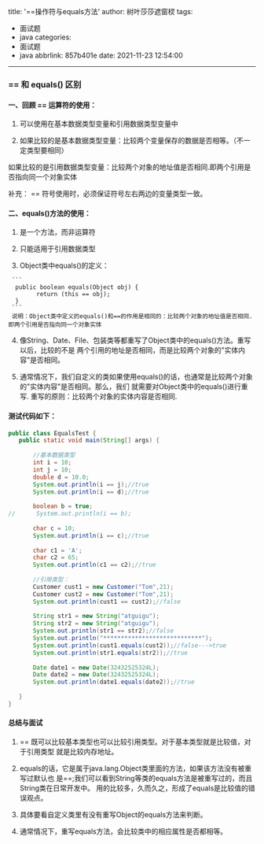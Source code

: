 title: '==操作符与equals方法'
author: 树叶莎莎遮窗棂
tags:
  - 面试题
  - java
categories:
  - 面试题
  - java
abbrlink: 857b401e
date: 2021-11-23 12:54:00
---
### == 和 equals() 区别
#### 一、回顾 == 运算符的使用：
 
   1. 可以使用在基本数据类型变量和引用数据类型变量中
   
   2. 如果比较的是基本数据类型变量：比较两个变量保存的数据是否相等。（不一定类型要相同）
   
   如果比较的是引用数据类型变量：比较两个对象的地址值是否相同.即两个引用是否指向同一个对象实体
   
   补充： == 符号使用时，必须保证符号左右两边的变量类型一致。
   
   <!-- more -->
  
#### 二、equals()方法的使用：
   1. 是一个方法，而非运算符
   
   2. 只能适用于引用数据类型
   
   3. Object类中equals()的定义：
   
     ```
      public boolean equals(Object obj) {
	        return (this == obj);
	  }
     ```
     说明：Object类中定义的equals()和==的作用是相同的：比较两个对象的地址值是否相同.即两个引用是否指向同一个对象实体
  
   4. 像String、Date、File、包装类等都重写了Object类中的equals()方法。重写以后，比较的不是
     两个引用的地址是否相同，而是比较两个对象的"实体内容"是否相同。
    
   5. 通常情况下，我们自定义的类如果使用equals()的话，也通常是比较两个对象的"实体内容"是否相同。那么，我们
     就需要对Object类中的equals()进行重写.
     重写的原则：比较两个对象的实体内容是否相同.
 #### 测试代码如下：
 
 ```java
 public class EqualsTest {
	public static void main(String[] args) {
		
		//基本数据类型
		int i = 10;
		int j = 10;
		double d = 10.0;
		System.out.println(i == j);//true
		System.out.println(i == d);//true
		
		boolean b = true;
//		System.out.println(i == b);
		
		char c = 10;
		System.out.println(i == c);//true
		
		char c1 = 'A';
		char c2 = 65;
		System.out.println(c1 == c2);//true
		
		//引用类型：
		Customer cust1 = new Customer("Tom",21);
		Customer cust2 = new Customer("Tom",21);
		System.out.println(cust1 == cust2);//false
		
		String str1 = new String("atguigu");
		String str2 = new String("atguigu");
		System.out.println(str1 == str2);//false
		System.out.println("****************************");
		System.out.println(cust1.equals(cust2));//false--->true
		System.out.println(str1.equals(str2));//true
		
		Date date1 = new Date(32432525324L);
		Date date2 = new Date(32432525324L);
		System.out.println(date1.equals(date2));//true
		
	}
}
 ```
 
#### 总结与面试
1. == 既可以比较基本类型也可以比较引用类型。对于基本类型就是比较值，对于引用类型
就是比较内存地址。

2. equals的话，它是属于java.lang.Object类里面的方法，如果该方法没有被重写过默认也
是==;我们可以看到String等类的equals方法是被重写过的，而且String类在日常开发中。
用的比较多，久而久之，形成了equals是比较值的错误观点。

3. 具体要看自定义类里有没有重写Object的equals方法来判断。

4. 通常情况下，重写equals方法，会比较类中的相应属性是否都相等。
